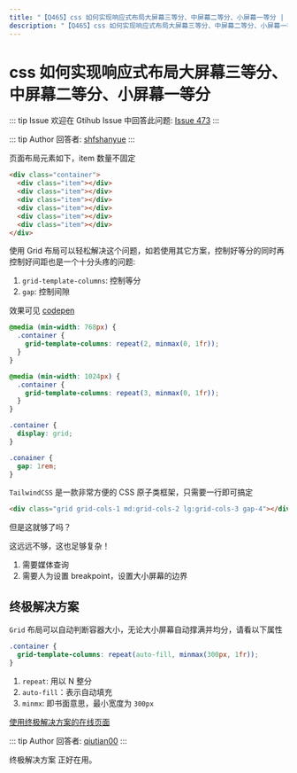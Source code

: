 ```yaml
---
title: "【Q465】css 如何实现响应式布局大屏幕三等分、中屏幕二等分、小屏幕一等分 | css高频面试题"
description: "【Q465】css 如何实现响应式布局大屏幕三等分、中屏幕二等分、小屏幕一等分 字节跳动面试题、阿里腾讯面试题、美团小米面试题。"
---
```


# css 如何实现响应式布局大屏幕三等分、中屏幕二等分、小屏幕一等分

::: tip Issue
欢迎在 Gtihub Issue 中回答此问题: [Issue 473](https://github.com/shfshanyue/Daily-Question/issues/473)
:::

::: tip Author
回答者: [shfshanyue](https://github.com/shfshanyue)
:::

页面布局元素如下，item 数量不固定

```html
<div class="container">
  <div class="item"></div>
  <div class="item"></div>
  <div class="item"></div>
  <div class="item"></div>
  <div class="item"></div>
  <div class="item"></div>
</div>
```

使用 Grid 布局可以轻松解决这个问题，如若使用其它方案，控制好等分的同时再控制好间距也是一个十分头疼的问题:

1. `grid-template-columns`: 控制等分
2. `gap`: 控制间隙

效果可见 [codepen](https://codepen.io/shanyue/pen/rNyLvBe)

```css
@media (min-width: 768px) {
  .container {
    grid-template-columns: repeat(2, minmax(0, 1fr));
  }
}

@media (min-width: 1024px) {
  .container {
    grid-template-columns: repeat(3, minmax(0, 1fr));
  }
}

.container {
  display: grid;
}

.conainer {
  gap: 1rem;
}
```

`TailwindCSS` 是一款非常方便的 CSS 原子类框架，只需要一行即可搞定

```html
<div class="grid grid-cols-1 md:grid-cols-2 lg:grid-cols-3 gap-4"></div>
```

但是这就够了吗？

这远远不够，这也足够复杂！

1. 需要媒体查询
2. 需要人为设置 breakpoint，设置大小屏幕的边界

## 终极解决方案

`Grid` 布局可以自动判断容器大小，无论大小屏幕自动撑满并均分，请看以下属性

```css
.container {
  grid-template-columns: repeat(auto-fill, minmax(300px, 1fr));
}
```

1. `repeat`: 用以 N 整分
1. `auto-fill`：表示自动填充
1. `minmx`: 即书面意思，最小宽度为 `300px`

[使用终极解决方案的在线页面](https://devtool.tech/fe-logo)

::: tip Author
回答者: [qiutian00](https://github.com/qiutian00)
:::

终极解决方案 正好在用。
